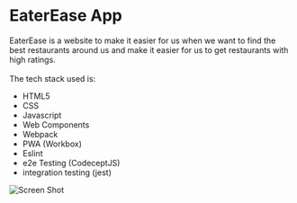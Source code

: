 # EaterEase App
EaterEase is a website to make it easier for us when we want to find the best restaurants around us and make it easier for us to get restaurants with high ratings.
<br>
<br>
The tech stack used is:
- HTML5
- CSS
- Javascript
- Web Components
- Webpack
- PWA (Workbox)
- Eslint
- e2e Testing (CodeceptJS)
- integration testing (jest)

![Screen Shot](https://github.com/aditiaprabowo3/eater-ease/blob/main/public/images/ss.png)
